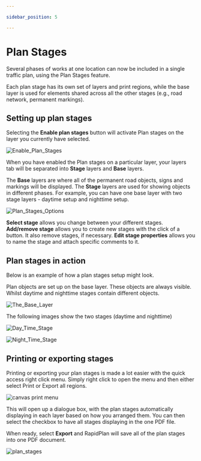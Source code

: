 ```yaml
---

sidebar_position: 5

---
```

# Plan Stages

Several phases of works at one location can now be included in a single traffic plan, using the Plan Stages feature.

Each plan stage has its own set of layers and print regions, while the base layer is used for elements shared across all the other stages (e.g., road network, permanent markings).

## Setting up plan stages

Selecting the **Enable plan stages** button will activate Plan stages on the layer you currently have selected.

![Enable_Plan_Stages](./assets/Enable_Plan_Stages.png)

When you have enabled the Plan stages on a particular layer, your layers tab will be separated into **Stage** layers and **Base** layers.

The **Base** layers are where all of the permanent road objects, signs and markings will be displayed. The **Stage** layers are used for showing objects in different phases. For example, you can have one base layer with two stage layers - daytime setup and nighttime setup.

![Plan_Stages_Options](./assets/Plan_Stages_Options.png)

**Select stage** allows you change between your different stages. **Add/remove stage** allows you to create new stages with the click of a button. It also remove stages, if necessary. **Edit stage properties** allows you to name the stage and attach specific comments to it.

## Plan stages in action

Below is an example of how a plan stages setup might look.

Plan objects are set up on the base layer. These objects are always visible. Whilst daytime and nighttime stages contain different objects.

![The_Base_Layer](./assets/The_Base_Layer.png)

The following images show the two stages (daytime and nighttime)

![Day_Time_Stage](./assets/Day_Time_Stage.png)

![Night_Time_Stage](./assets/Night_Time_Stage.png)

## Printing or exporting stages

Printing or exporting your plan stages is made a lot easier with the quick access right click menu. Simply right click to open the menu and then either select Print or Export all regions.

![canvas print menu](./assets/Canvas_Print_Menu.png)

This will open up a dialogue box, with the plan stages automatically displaying in each layer based on how you arranged them. You can then select the checkbox to have all stages displaying in the one PDF file.

When ready, select **Export** and RapidPlan will save all of the plan stages into one PDF document.

![plan_stages](./assets/Export_Plan_Stages.png)
